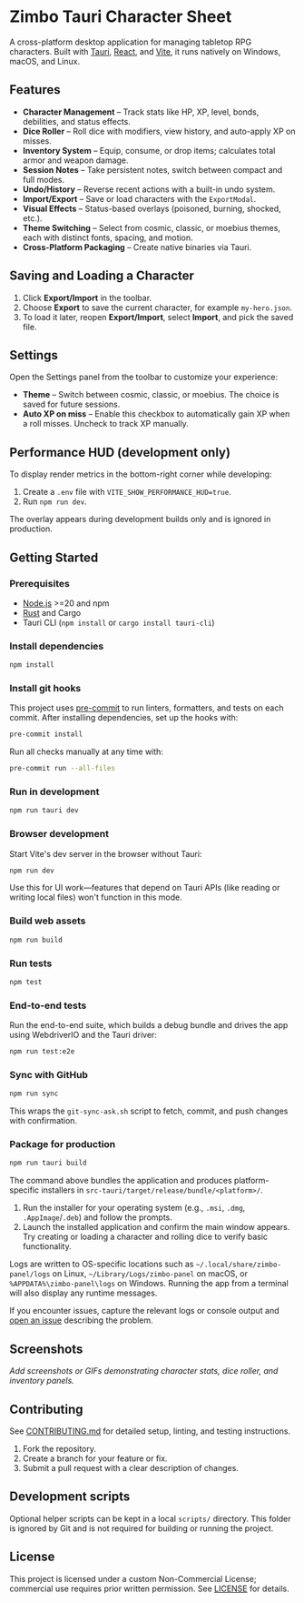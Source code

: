 # Zimbo Tauri Character Sheet

A cross-platform desktop application for managing tabletop RPG characters. Built with [Tauri](https://tauri.app/), [React](https://react.dev/), and [Vite](https://vitejs.dev/), it runs natively on Windows, macOS, and Linux.

## Features

- **Character Management** – Track stats like HP, XP, level, bonds, debilities, and status effects.
- **Dice Roller** – Roll dice with modifiers, view history, and auto-apply XP on misses.
- **Inventory System** – Equip, consume, or drop items; calculates total armor and weapon damage.
- **Session Notes** – Take persistent notes, switch between compact and full modes.
- **Undo/History** – Reverse recent actions with a built-in undo system.
- **Import/Export** – Save or load characters with the `ExportModal`.
- **Visual Effects** – Status-based overlays (poisoned, burning, shocked, etc.).
- **Theme Switching** – Select from cosmic, classic, or moebius themes, each with distinct fonts, spacing, and motion.
- **Cross-Platform Packaging** – Create native binaries via Tauri.

## Saving and Loading a Character

1. Click **Export/Import** in the toolbar.
2. Choose **Export** to save the current character, for example `my-hero.json`.
3. To load it later, reopen **Export/Import**, select **Import**, and pick the saved file.

## Settings

Open the Settings panel from the toolbar to customize your experience:

- **Theme** – Switch between cosmic, classic, or moebius. The choice is saved for future sessions.
- **Auto XP on miss** – Enable this checkbox to automatically gain XP when a roll misses. Uncheck to track XP manually.

## Performance HUD (development only)

To display render metrics in the bottom-right corner while developing:

1. Create a `.env` file with `VITE_SHOW_PERFORMANCE_HUD=true`.
2. Run `npm run dev`.

The overlay appears during development builds only and is ignored in production.

## Getting Started

### Prerequisites

- [Node.js](https://nodejs.org/) >=20 and npm
- [Rust](https://www.rust-lang.org/tools/install) and Cargo
- Tauri CLI (`npm install` or `cargo install tauri-cli`)

### Install dependencies

```bash
npm install
```

### Install git hooks

This project uses [pre-commit](https://pre-commit.com/) to run linters, formatters,
and tests on each commit. After installing dependencies, set up the hooks with:

```bash
pre-commit install
```

Run all checks manually at any time with:

```bash
pre-commit run --all-files
```

### Run in development

```bash
npm run tauri dev
```

### Browser development

Start Vite's dev server in the browser without Tauri:

```bash
npm run dev
```

Use this for UI work—features that depend on Tauri APIs (like reading or writing local files) won't function in this mode.

### Build web assets

```bash
npm run build
```

### Run tests

```bash
npm test
```

### End-to-end tests

Run the end-to-end suite, which builds a debug bundle and drives the app using WebdriverIO and the Tauri driver:

```bash
npm run test:e2e
```

### Sync with GitHub

```bash
npm run sync
```

This wraps the `git-sync-ask.sh` script to fetch, commit, and push changes with confirmation.

### Package for production

```bash
npm run tauri build
```

The command above bundles the application and produces platform-specific installers in
`src-tauri/target/release/bundle/<platform>/`.

1. Run the installer for your operating system (e.g., `.msi`, `.dmg`, `.AppImage`/`.deb`) and follow the prompts.
2. Launch the installed application and confirm the main window appears. Try creating or loading a character and rolling dice to verify basic functionality.

Logs are written to OS-specific locations such as `~/.local/share/zimbo-panel/logs` on Linux, `~/Library/Logs/zimbo-panel` on macOS, or `%APPDATA%\zimbo-panel\logs` on Windows. Running the app from a terminal will also display any runtime messages.

If you encounter issues, capture the relevant logs or console output and [open an issue](../../issues) describing the problem.

## Screenshots

_Add screenshots or GIFs demonstrating character stats, dice roller, and inventory panels._

## Contributing

See [CONTRIBUTING.md](CONTRIBUTING.md) for detailed setup, linting, and testing instructions.

1. Fork the repository.
2. Create a branch for your feature or fix.
3. Submit a pull request with a clear description of changes.

## Development scripts

Optional helper scripts can be kept in a local `scripts/` directory. This folder is ignored by Git and is not required for building or running the project.

## License

This project is licensed under a custom Non-Commercial License; commercial use requires prior written permission. See [LICENSE](LICENSE) for details.
